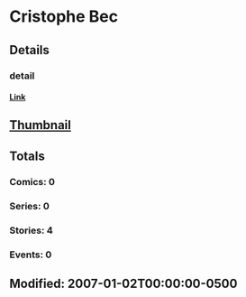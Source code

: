 # Cristophe  Bec 
## Details
### detail
#### [Link](http://marvel.com/comics/creators/11393/cristophe_bec?utm_campaign=apiRef&utm_source=225578a89fc76f3d20fbffda5d17a88d)
## [Thumbnail](http://i.annihil.us/u/prod/marvel/i/mg/b/40/image_not_available.jpg)
## Totals
### Comics: 0
### Series: 0
### Stories: 4
### Events: 0
## Modified: 2007-01-02T00:00:00-0500